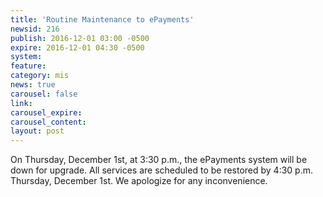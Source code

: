 ```yaml
---
title: 'Routine Maintenance to ePayments'
newsid: 216
publish: 2016-12-01 03:00 -0500
expire: 2016-12-01 04:30 -0500
system: 
feature: 
category: mis
news: true
carousel: false
link: 
carousel_expire: 
carousel_content: 
layout: post
---
```

<p>On Thursday, December 1st, at 3:30 p.m., the ePayments system will be down for upgrade.  All services are scheduled to be restored by 4:30 p.m. Thursday, December 1st.  We apologize for any inconvenience.</p>
